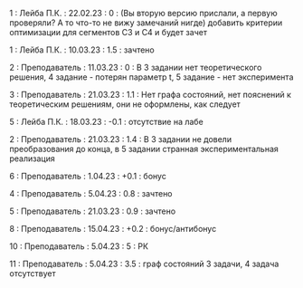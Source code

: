 1 : Лейба П.К. : 22.02.23 : 0 : (Вы вторую версию прислали, а первую проверяли? А то что-то не вижу замечаний нигде) добавить критерии оптимизации для сегментов С3 и С4 и будет зачет

1 : Лейба П.К. : 10.03.23 : 1.5 : зачтено

2 : Преподаватель : 11.03.23 : 0 : В 3 задании нет теоретического решения, 4 задание - потерян параметр t, 5 задание - нет эксперимента

3 : Преподаватель : 21.03.23 : 1.1 : Нет графа состояний, нет пояснений к теоретическим решениям, они не оформлены, как следует

5 : Лейба П.К. : 18.03.23 : -0.1 : отсутствие на лабе

2 : Преподаватель : 21.03.23 : 1.4 : В 3 задании не довели преобразования до конца, в 5 задании странная экспериментальная реализация

6 : Преподаватель : 1.04.23 : +0.1 : бонус

4 : Преподаватель : 5.04.23 : 0.8 : зачтено

5 : Преподаватель : 21.03.23 : 0.9 : зачтено

8 : Преподаватель : 15.04.23 : +0.2 : бонус/антибонус

10 : Преподаватель : 5.04.23 : 5 : РК

11 : Преподаватель : 5.04.23 : 3.5 : граф состояний 3 задачи, 4 задача отсутствует
